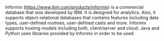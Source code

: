 Informix (https://www.ibm.com/products/informix) is a commercial database that was developed by IBM. It is designed for analytics. Also, it supports object-relational databases that contains features including data types, user-defined routines, user-defined casts and more. Informix supports hosting models including both, client/server and cloud. Java and Python uses libraries provided by Informix in order to be used.